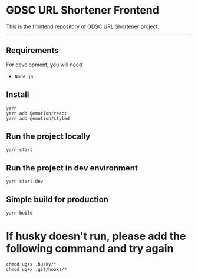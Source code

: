 # GDSC URL Shortener Frontend

This is the frontend repository of GDSC URL Shortener project.

---

## Requirements

For development, you will need

- `Node.js`

## Install

    yarn
    yarn add @emotion/react
    yarn add @emotion/styled

## Run the project locally

    yarn start

## Run the project in dev environment

    yarn start:dev

## Simple build for production

    yarn build

# If husky doesn't run, please add the following command and try again

```
chmod ug+x .husky/*
chmod ug+x .git/hooks/*
```
